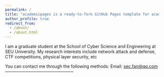 ```yaml
---
permalink: /
title: "academicpages is a ready-to-fork GitHub Pages template for academic personal websites"
author_profile: true
redirect_from: 
  - /about/
  - /about.html
---
```

I am a graduate student at the School of Cyber Science and Engineering at SEU University. My research interests include network attack and defense, CTF competitions, physical layer security, etc

You can contact me through the following methods:
Email: sec.fan@qq.com
————————————————
